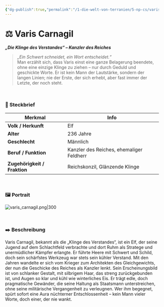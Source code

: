 ```yaml
---
{"dg-publish":true,"permalink":"/1-die-welt-von-terranien/5-np-cs/varis-carnagil/"}
---
```


# ⚖️ Varis Carnagil

**_„Die Klinge des Verstandes“ – Kanzler des Reiches_**

> _„Ein Schwert schneidet, ein Wort entscheidet.“_  
> Man erzählt sich, dass Varis einst eine ganze Belagerung beendete, ohne eine einzige Klinge zu ziehen – nur durch Geduld und geschickte Worte. Er ist kein Mann der Lautstärke, sondern der langen Linien; nie der Erste, der sich erhebt, aber fast immer der Letzte, der noch steht.

$\quad$
### 📜 Steckbrief

| Merkmal                      | Info                                     |
| ---------------------------- | ---------------------------------------- |
| **Volk / Herkunft**          | Elf                                      |
| **Alter**                    | 236 Jahre                                |
| **Geschlecht**               | Männlich                                 |
| **Beruf / Funktion**         | Kanzler des Reiches, ehemaliger Feldherr |
| **Zugehörigkeit / Fraktion** | Reichskonzil, Glänzende Klinge           |
$\quad$

### 🖼 Portrait

 ![varis_carnagil.png|300](/img/user/4%20Dateien/NPCs/Varis_Carnagil.png)

$\quad$
### ✒️ Beschreibung

Varis Carnagil, bekannt als die „Klinge des Verstandes“, ist ein Elf, der seine Jugend auf dem Schlachtfeld verbrachte und dort Ruhm als Stratege und unermüdlicher Kämpfer erlangte. Er führte Heere mit Schwert und Schild, doch sein schärfstes Werkzeug war stets sein kühler Verstand. Mit den Jahren wandelte er sich vom Krieger zum Architekten des Gleichgewichts, der nun die Geschicke des Reiches als Kanzler lenkt. Sein Erscheinungsbild ist von schlanker Gestalt, mit silbrigem Haar, das streng zurückgebunden ist, und Augen so klar und kühl wie winterliches Eis. Er trägt edle, doch pragmatische Gewänder, die seine Haltung als Staatsmann unterstreichen, ohne seine militärische Vergangenheit zu verleugnen. Wer ihm begegnet, spürt sofort eine Aura nüchterner Entschlossenheit – kein Mann vieler Worte, doch einer, der nie wankt.